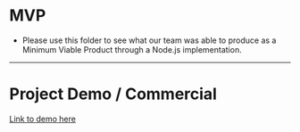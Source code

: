 # MVP
- Please use this folder to see what our team was able to produce as a Minimum Viable Product through a Node.js implementation.

---

# Project Demo / Commercial
[Link to demo here]( https://github.com/KhelanNatha/ENSE-374-Team-Project)
